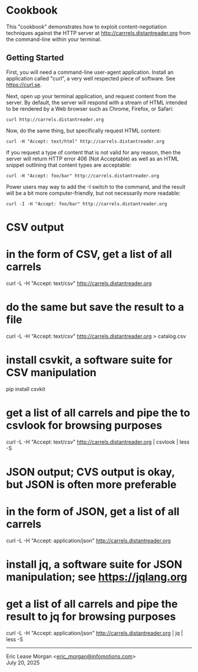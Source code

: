 

Cookbook
========

This "cookbook" demonstrates how to exploit content-negotiation techniques against the HTTP server at http://carrrels.distantreader.org from the command-line within your terminal. 


Getting Started
---------------

First, you will need a command-line user-agent application. Install an application called "curl", a very well respected piece of software. See https://curl.se.

Next, open up your terminal application, and request content from the server. By default, the server will respond with a stream of HTML intended to be rendered by a Web browser such as Chrome, Firefox, or Safari:

	curl http://carrels.distantreader.org

Now, do the same thing, but specifically request HTML content:

	curl -H "Accept: text/html" http://carrels.distantreader.org

If you request a type of content that is not valid for any reason, then the server will return HTTP error 406 (Not Acceptable) as well as an HTML snippet outlining that content types are acceptable:

	curl -H "Accept: foo/bar" http://carrels.distantreader.org

Power users may way to add the -I switch to the command, and the result will be a bit more computer-friendly, but not necessarily more readable:

	curl -I -H "Accept: foo/bar" http://carrels.distantreader.org


# CSV output

# in the form of CSV, get a list of all carrels
curl -L -H "Accept: text/csv" http://carrels.distantreader.org

# do the same but save the result to a file
curl -L -H "Accept: text/csv" http://carrels.distantreader.org > catalog.csv

# install csvkit, a software suite for CSV manipulation
pip install csvkit

# get a list of all carrels and pipe the to csvlook for browsing purposes
curl -L -H "Accept: text/csv" http://carrels.distantreader.org | csvlook | less -S


# JSON output; CVS output is okay, but JSON is often more preferable

# in the form of JSON, get a list of all carrels
curl -L -H "Accept: application/json" http://carrels.distantreader.org

# install jq, a software suite for JSON manipulation; see https://jqlang.org

# get a list of all carrels and pipe the result to jq for browsing purposes
curl -L -H "Accept: application/json" http://carrels.distantreader.org | jq | less -S

---
Eric Lease Morgan &lt;eric_morgan@infomotions.com&gt;  
July 20, 2025

